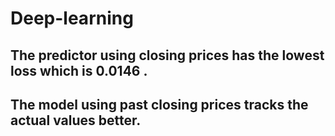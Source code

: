 # Deep-learning
## The predictor using closing prices has the lowest loss which is 0.0146 .
## The model using past closing prices tracks the actual values better.
